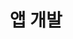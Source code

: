 ---
title: "앱 개발"
layout: category
permalink: /app-dev
author_profile: true
taxonomy: 앱 개발
sidebar:
  nav: "categories"
---